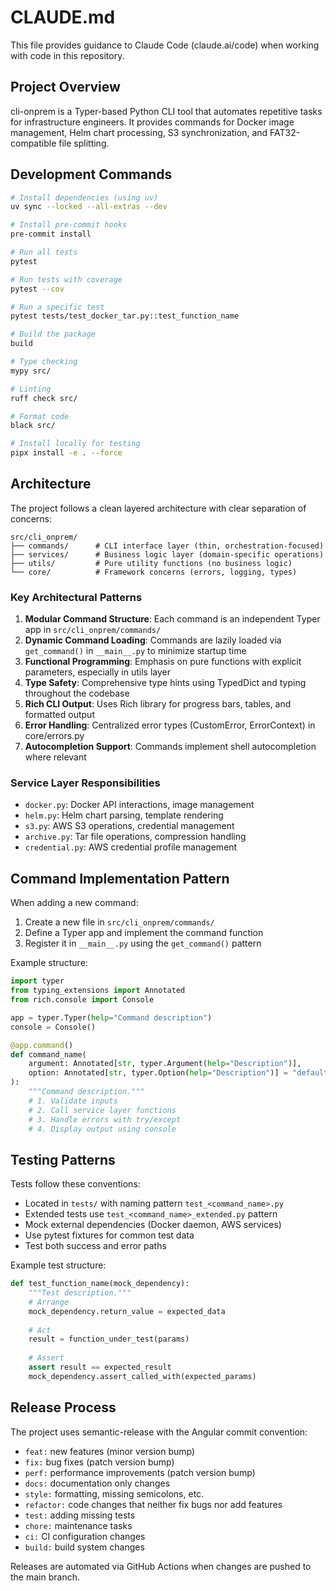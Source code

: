 # CLAUDE.md

This file provides guidance to Claude Code (claude.ai/code) when working with code in this repository.

## Project Overview

cli-onprem is a Typer-based Python CLI tool that automates repetitive tasks for infrastructure engineers. It provides commands for Docker image management, Helm chart processing, S3 synchronization, and FAT32-compatible file splitting.

## Development Commands

```bash
# Install dependencies (using uv)
uv sync --locked --all-extras --dev

# Install pre-commit hooks
pre-commit install

# Run all tests
pytest

# Run tests with coverage
pytest --cov

# Run a specific test
pytest tests/test_docker_tar.py::test_function_name

# Build the package
build

# Type checking
mypy src/

# Linting
ruff check src/

# Format code
black src/

# Install locally for testing
pipx install -e . --force
```

## Architecture

The project follows a clean layered architecture with clear separation of concerns:

```
src/cli_onprem/
├── commands/      # CLI interface layer (thin, orchestration-focused)
├── services/      # Business logic layer (domain-specific operations)
├── utils/         # Pure utility functions (no business logic)
└── core/          # Framework concerns (errors, logging, types)
```

### Key Architectural Patterns

1. **Modular Command Structure**: Each command is an independent Typer app in `src/cli_onprem/commands/`
2. **Dynamic Command Loading**: Commands are lazily loaded via `get_command()` in `__main__.py` to minimize startup time
3. **Functional Programming**: Emphasis on pure functions with explicit parameters, especially in utils layer
4. **Type Safety**: Comprehensive type hints using TypedDict and typing throughout the codebase
5. **Rich CLI Output**: Uses Rich library for progress bars, tables, and formatted output
6. **Error Handling**: Centralized error types (CustomError, ErrorContext) in core/errors.py
7. **Autocompletion Support**: Commands implement shell autocompletion where relevant

### Service Layer Responsibilities

- `docker.py`: Docker API interactions, image management
- `helm.py`: Helm chart parsing, template rendering
- `s3.py`: AWS S3 operations, credential management
- `archive.py`: Tar file operations, compression handling
- `credential.py`: AWS credential profile management

## Command Implementation Pattern

When adding a new command:
1. Create a new file in `src/cli_onprem/commands/`
2. Define a Typer app and implement the command function
3. Register it in `__main__.py` using the `get_command()` pattern

Example structure:
```python
import typer
from typing_extensions import Annotated
from rich.console import Console

app = typer.Typer(help="Command description")
console = Console()

@app.command()
def command_name(
    argument: Annotated[str, typer.Argument(help="Description")],
    option: Annotated[str, typer.Option(help="Description")] = "default"
):
    """Command description."""
    # 1. Validate inputs
    # 2. Call service layer functions
    # 3. Handle errors with try/except
    # 4. Display output using console
```

## Testing Patterns

Tests follow these conventions:
- Located in `tests/` with naming pattern `test_<command_name>.py`
- Extended tests use `test_<command_name>_extended.py` pattern
- Mock external dependencies (Docker daemon, AWS services)
- Use pytest fixtures for common test data
- Test both success and error paths

Example test structure:
```python
def test_function_name(mock_dependency):
    """Test description."""
    # Arrange
    mock_dependency.return_value = expected_data
    
    # Act
    result = function_under_test(params)
    
    # Assert
    assert result == expected_result
    mock_dependency.assert_called_with(expected_params)
```

## Release Process

The project uses semantic-release with the Angular commit convention:
- `feat:` new features (minor version bump)
- `fix:` bug fixes (patch version bump)
- `perf:` performance improvements (patch version bump)
- `docs:` documentation only changes
- `style:` formatting, missing semicolons, etc.
- `refactor:` code changes that neither fix bugs nor add features
- `test:` adding missing tests
- `chore:` maintenance tasks
- `ci:` CI configuration changes
- `build:` build system changes

Releases are automated via GitHub Actions when changes are pushed to the main branch.